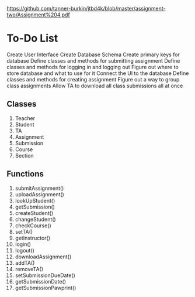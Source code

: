 https://github.com/tanner-burkin/jtbd4k/blob/master/assignment-two/Assignment%204.pdf

# To-Do List

  Create User Interface
  Create Database Schema
  Create primary keys for database
  Define classes and methods for submitting assignment
  Define classes and methods for logging in and logging out
  Figure out where to store database and what to use for it
  Connect the UI to the database
  Define classes and methods for creating assignment
  Figure out a way to group class assignments
  Allow TA to download all class submissions all at once

## Classes
1.  Teacher
2.  Student
3.  TA
4.  Assignment
5.  Submission
6.  Course
7.  Section

## Functions
1.  submitAssignment()
2.  uploadAssignment()
3.  lookUpStudent()
4.  getSubmission()
5.  createStudent()
6.  changeStudent()
7.  checkCourse()
8.  setTA()
9.  getInstructor()
10. login()
11. logout()
12. downloadAssignment()
13. addTA()
14. removeTA()
15. setSubmissionDueDate()
16. getSubmissionDate()
17. getSubmissionPawprint()
